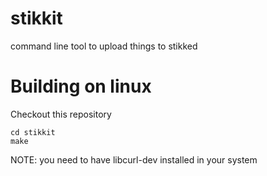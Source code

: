 stikkit
=======

command line tool to upload things to stikked

Building on linux
=================

Checkout this repository
```
cd stikkit
make
```

NOTE: you need to have libcurl-dev installed in your system
